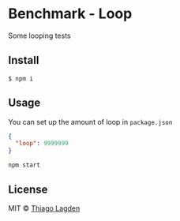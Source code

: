 # Benchmark - Loop

Some looping tests


## Install

```
$ npm i
```


## Usage

You can set up the amount of loop in `package.json`

```json
{
  "loop": 9999999
}
```

```
npm start
```


## License

MIT © [Thiago Lagden](http://lagden.in)